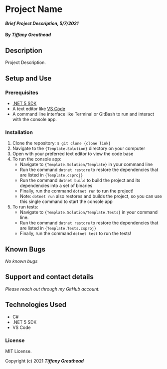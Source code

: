 # Project Name

#### _Brief Project Description, 5/7/2021_

#### By _**Tiffany Greathead**_

## Description

Project Description.

## Setup and Use

### Prerequisites

- [.NET 5 SDK](https://dotnet.microsoft.com/download/dotnet/5.0)
- A text editor like [VS Code](https://code.visualstudio.com/)
- A command line interface like Terminal or GitBash to run and interact with the console app.

### Installation

1. Clone the repository: `$ git clone {clone link}`
2. Navigate to the `{Template.Solution}` directory on your computer
3. Open with your preferred text editor to view the code base
4. To run the console app:
   - Navigate to `{Template.Solution/Template}` in your command line
   - Run the command `dotnet restore` to restore the dependencies that are listed in `{Template.csproj}`
   - Run the command `dotnet build` to build the project and its dependencies into a set of binaries
   - Finally, run the command `dotnet run` to run the project!
   - Note: `dotnet run` also restores and builds the project, so you can use this single command to start the console app
5. To run tests:
   - Navigate to `{Template.Solution/Template.Tests}` in your command line.
   - Run the command `dotnet restore` to restore the dependencies that are listed in `{Template.Tests.csproj}`
   - Finally, run the command `dotnet test` to run the tests!

## Known Bugs

_No known bugs_

## Support and contact details

_Please reach out through my GitHub account._

## Technologies Used

- C#
- .NET 5 SDK
- VS Code

### License

MIT License.

Copyright (c) 2021 **_Tiffany Greathead_**
